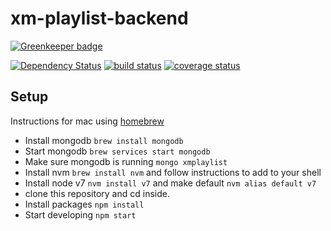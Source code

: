 # xm-playlist-backend

[![Greenkeeper badge](https://badges.greenkeeper.io/scttcper/xm-playlist-backend.svg)](https://greenkeeper.io/)

[![Dependency Status][david-img]][david-url]
[![build status][travis-img]][travis-url]
[![coverage status][coveralls-img]][coveralls-url]

[david-img]: https://img.shields.io/david/scttcper/xm-playlist-backend.svg
[david-url]: https://david-dm.org/scttcper/xm-playlist-backend
[travis-img]: https://img.shields.io/travis/scttcper/xm-playlist-backend.svg
[travis-url]: https://travis-ci.org/scttcper/xm-playlist-backend
[coveralls-img]: https://img.shields.io/coveralls/scttcper/xm-playlist-backend.svg
[coveralls-url]: https://coveralls.io/github/scttcper/xm-playlist-backend?branch=master

## Setup
Instructions for mac using [homebrew](http://brew.sh/)
- Install mongodb `brew install mongodb`
- Start mongodb `brew services start mongodb`
- Make sure mongodb is running `mongo xmplaylist`
- Install nvm `brew install nvm` and follow instructions to add to your shell
- Install node v7 `nvm install v7` and make default `nvm alias default v7`
- clone this repository and cd inside. 
- Install packages `npm install`
- Start developing `npm start`